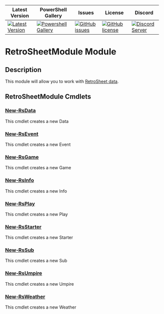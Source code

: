 | Latest Version | PowerShell Gallery | Issues | License | Discord |
|-----------------|----------------|----------------|----------------|----------------|
| [![Latest Version](https://img.shields.io/github/v/tag/RetrosheetPOSH/RetroSheetModule)](https://github.com/RetrosheetPOSH/RetroSheetModule/tags) | [![Powershell Gallery](https://img.shields.io/powershellgallery/dt/RetroSheetModule)](https://www.powershellgallery.com/packages/RetroSheetModule) | [![GitHub issues](https://img.shields.io/github/issues/RetrosheetPOSH/RetroSheetModule)](https://github.com/RetrosheetPOSH/RetroSheetModule/issues) | [![GitHub license](https://img.shields.io/github/license/RetrosheetPOSH/RetroSheetModule)](https://github.com/RetrosheetPOSH/RetroSheetModule/blob/master/LICENSE) | [![Discord Server](https://assets-global.website-files.com/6257adef93867e50d84d30e2/636e0b5493894cf60b300587_full_logo_white_RGB.svg)]() |
# RetroSheetModule Module
## Description
This module will allow you to work with [RetroSheet data](docs/https://www.retrosheet.org/).

## RetroSheetModule Cmdlets
### [New-RsData](docs/New-RsData.md)
This cmdlet creates a new Data

### [New-RsEvent](docs/New-RsEvent.md)
This cmdlet creates a new Event

### [New-RsGame](docs/New-RsGame.md)
This cmdlet creates a new Game

### [New-RsInfo](docs/New-RsInfo.md)
This cmdlet creates a new Info

### [New-RsPlay](docs/New-RsPlay.md)
This cmdlet creates a new Play

### [New-RsStarter](docs/New-RsStarter.md)
This cmdlet creates a new Starter

### [New-RsSub](docs/New-RsSub.md)
This cmdlet creates a new Sub

### [New-RsUmpire](docs/New-RsUmpire.md)
This cmdlet creates a new Umpire

### [New-RsWeather](docs/New-RsWeather.md)
This cmdlet creates a new Weather


